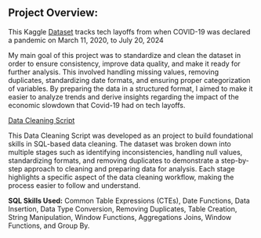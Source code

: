 ## Project Overview:

This Kaggle [Dataset](https://www.kaggle.com/datasets/swaptr/layoffs-2022) tracks tech layoffs from when COVID-19 was declared a pandemic on March 11, 2020, to July 20, 2024

My main goal of this project was to standardize and clean the dataset in order to ensure consistency, improve data quality, and make it ready for further analysis. This involved handling missing values, removing duplicates, standardizing date formats, and ensuring proper categorization of variables. By preparing the data in a structured format, I aimed to make it easier to analyze trends and derive insights regarding the impact of the economic slowdown that Covid-19 had on tech layoffs.

[Data Cleaning Script](https://github.com/ivanmu-1/SQL-Portfolio/blob/main/Data%20Cleaning%20Layoffs/layoffs_data_cleaningproject.sql)

This Data Cleaning Script was developed as an project to build foundational skills in SQL-based data cleaning. The dataset was broken down into multiple stages such as identifying inconsistencies, handling null values, standardizing formats, and removing duplicates to demonstrate a step-by-step approach to cleaning and preparing data for analysis. Each stage highlights a specific aspect of the data cleaning workflow, making the process easier to follow and understand.

__SQL Skills Used:__ Common Table Expressions (CTEs), Date Functions, Data Insertion, Data Type Conversion, Removing Duplicates, Table Creation, String Manipulation, Window Functions, Aggregations Joins, Window Functions, and Group By.
